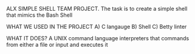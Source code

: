 ALX SIMPLE SHELL TEAM PROJECT.
The task is to create a simple shell that mimics the Bash Shell 

WHAT WE USED IN THE PROJECT
A) C langauge
B) Shell
C) Betty linter

WHAT IT DOES?
A UNIX command language interpreters that commands from either a file or input and executes it



